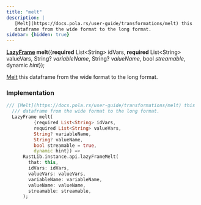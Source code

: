 ```yaml
---
title: "melt"
description: |
   [Melt](https://docs.pola.rs/user-guide/transformations/melt) this
   dataframe from the wide format to the long format.
sidebar: {hidden: true}
---
```

<span class="dart-code"><strong>[LazyFrame] melt</strong>({<span class="nobr"><strong>required</strong> List&lt;String&gt; idVars</span>, <span class="nobr"><strong>required</strong> List&lt;String&gt; valueVars</span>, <span class="nobr">String? <i>variableName</i></span>, <span class="nobr">String? <i>valueName</i></span>, <span class="nobr">bool <i>streamable</i></span>, <span class="nobr">dynamic <i>hint</i></span>});</span>

 [Melt](https://docs.pola.rs/user-guide/transformations/melt) this
 dataframe from the wide format to the long format.
### Implementation
```dart
/// [Melt](https://docs.pola.rs/user-guide/transformations/melt) this
  /// dataframe from the wide format to the long format.
  LazyFrame melt(
          {required List<String> idVars,
          required List<String> valueVars,
          String? variableName,
          String? valueName,
          bool streamable = true,
          dynamic hint}) =>
      RustLib.instance.api.lazyFrameMelt(
        that: this,
        idVars: idVars,
        valueVars: valueVars,
        variableName: variableName,
        valueName: valueName,
        streamable: streamable,
      );
```

[LazyFrame]: /reference/classes/lazyframe